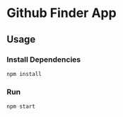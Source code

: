# Github Finder App



## Usage





### Install Dependencies

```
npm install
```

### Run

```
npm start
```


